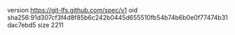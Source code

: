 version https://git-lfs.github.com/spec/v1
oid sha256:91d307cf3f4d8f85b6c242b0445d655510fb54b74b6b0e0f77474b31dac7ebd5
size 2211
